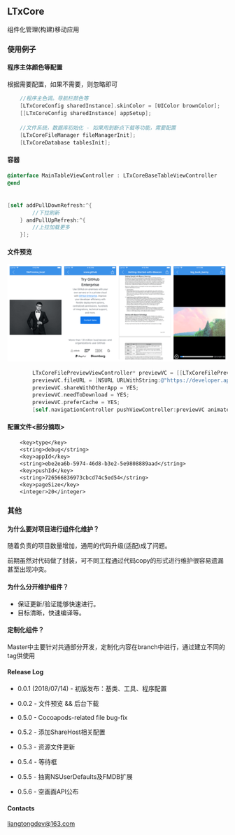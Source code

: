## LTxCore

组件化管理(构建)移动应用


### 使用例子

#### 程序主体颜色等配置

根据需要配置，如果不需要，则忽略即可

```Objective-C
    //程序主色调。导航栏颜色等
    [LTxCoreConfig sharedInstance].skinColor = [UIColor brownColor];
    [[LTxCoreConfig sharedInstance] appSetup];

    //文件系统，数据库初始化 - 如果用到断点下载等功能，需要配置
    [LTxCoreFileManager fileManagerInit];
    [LTxCoreDatabase tablesInit];
```

#### 容器

```Objective-C
@interface MainTableViewController : LTxCoreBaseTableViewController
@end


[self addPullDownRefresh:^{
        //下拉刷新
    } andPullUpRefresh:^{
        //上拉加载更多
    }];

```


#### 文件预览

![](https://github.com/liangtongdev/LTxCore/blob/master/screenshots/file_preview.png)

```Objective-C
        LTxCoreFilePreviewViewController* previewVC = [[LTxCoreFilePreviewViewController alloc] init];
        previewVC.fileURL = [NSURL URLWithString:@"https://developer.apple.com/ibeacon/Getting-Started-with-iBeacon.pdf"];
        previewVC.shareWithOtherApp = YES;
        previewVC.needToDownload = YES;
        previewVC.preferCache = YES;
        [self.navigationController pushViewController:previewVC animated:YES];
```



#### 配置文件<部分摘取>

```Info.plist
	<key>type</key>
	<string>debug</string>
	<key>appId</key>
	<string>ebe2ea6b-5974-46d8-b3e2-5e9808889aad</string>
	<key>pushId</key>
	<string>726566836973cbcd74c5ed54</string>
	<key>pageSize</key>
	<integer>20</integer>
```



### 其他

#### 为什么要对项目进行组件化维护？

随着负责的项目数量增加，通用的代码升级(适配)成了问题。

前期虽然对代码做了封装，可不同工程通过代码copy的形式进行维护很容易遗漏甚至出现冲突。



#### 为什么分开维护组件？

+ 保证更新/验证能够快速进行。
+ 目标清晰，快速编译等。




#### 定制化组件？

Master中主要针对共通部分开发，定制化内容在branch中进行，通过建立不同的tag供使用


#### Release Log

+  0.0.1 (2018/07/14)  - 初版发布：基类、工具、程序配置

+  0.0.2   - 文件预览 && 后台下载

+  0.5.0   - Cocoapods-related file bug-fix

+  0.5.2   - 添加ShareHost相关配置

+  0.5.3   - 资源文件更新

+  0.5.4   - 等待框

+  0.5.5   - 抽离NSUserDefaults及FMDB扩展

+  0.5.6   - 空画面API公布

#### Contacts

liangtongdev@163.com
